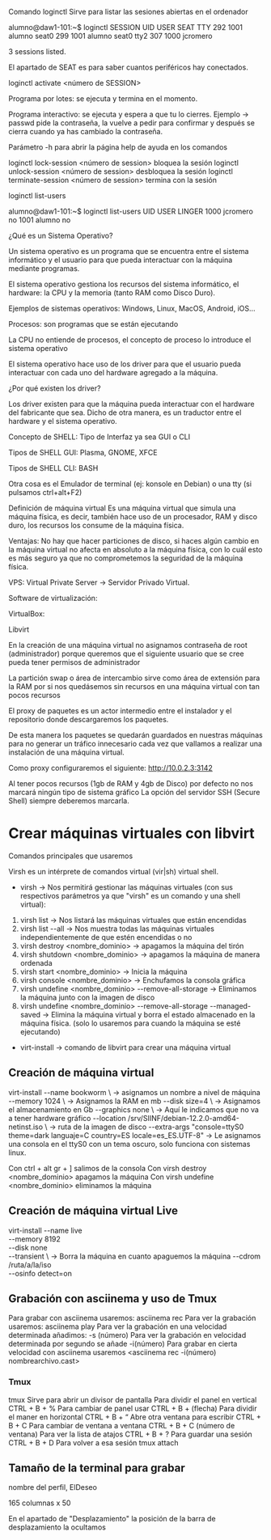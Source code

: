 Comando loginctl 
Sirve para listar las sesiones abiertas en el ordenador

alumno@daw1-101:~$  loginctl
SESSION  UID USER 	SEAT  TTY
	292 1001 alumno   seat0
	299 1001 alumno   seat0 tty2
	307 1000 jcromero  	 

3 sessions listed.

El apartado de SEAT es para saber cuantos periféricos hay conectados.

loginctl activate <número de SESSION>

Programa por lotes: se ejecuta y termina en el momento.

Programa interactivo: se ejecuta y espera a que tu lo cierres. Ejemplo -> passwd pide la contraseña, la vuelve a pedir para confirmar y después se cierra cuando ya has cambiado la contraseña.

Parámetro -h para abrir la página help de ayuda en los comandos


loginctl lock-session <número de session> bloquea la sesión
loginctl unlock-session <número de session> desbloquea la sesión
loginctl terminate-session <número de session> termina con la sesión

loginctl list-users

alumno@daw1-101:~$ loginctl list-users
UID USER     LINGER
1000 jcromero no
1001 alumno   no






¿Qué es un Sistema Operativo?

Un sistema operativo es un programa que se encuentra entre el sistema informático y el usuario para que pueda interactuar con la máquina mediante programas.

El sistema operativo gestiona los recursos del sistema informático, el hardware: la CPU y la memoria (tanto RAM como Disco Duro).

Ejemplos de sistemas operativos: Windows, Linux, MacOS, Android, iOS…



Procesos: son programas que se están ejecutando

La CPU no entiende de procesos, el concepto de proceso lo introduce el sistema operativo

El sistema operativo hace uso de los driver para que el usuario pueda interactuar con cada uno del hardware agregado a la máquina.

¿Por qué existen los driver?

Los driver existen para  que la máquina pueda interactuar con el hardware del fabricante que sea. Dicho de otra manera, es un traductor entre el hardware y el sistema operativo.

Concepto de SHELL: Tipo de Interfaz ya sea GUI o CLI

Tipos de SHELL GUI: Plasma, GNOME, XFCE

Tipos de SHELL CLI: BASH


Otra cosa es el Emulador de terminal (ej: konsole en Debian) o una tty (si pulsamos ctrl+alt+F2)



Definición de máquina virtual
Es una máquina virtual que simula una máquina física, es decir, también hace uso de un procesador, RAM y disco duro, los recursos los consume de la máquina física.

Ventajas: No hay que hacer particiones de disco, si haces algún cambio en la máquina virtual no afecta en absoluto a la máquina física, con lo cuál esto es más seguro ya que no comprometemos la seguridad de la máquina física.

VPS: Virtual Private Server -> Servidor Privado Virtual.



Software de virtualización:

VirtualBox: 


Libvirt


En la creación de una máquina virtual no asignamos contraseña de root (administrador) porque queremos que el 
siguiente usuario que se cree pueda tener permisos de administrador

La partición swap o área de intercambio sirve como área de extensión para la RAM por si nos quedásemos sin recursos
en una máquina virtual con tan pocos recursos

El proxy de paquetes es un actor intermedio entre el instalador y el repositorio donde descargaremos los paquetes.

De esta manera los paquetes se quedarán guardados en nuestras máquinas para no generar un tráfico innecesario
cada vez que vallamos a realizar una instalación de una máquina virtual.

Como proxy configuraremos el siguiente: http://10.0.2.3:3142

Al tener pocos recursos (1gb de RAM y 4gb de Disco) por defecto no nos marcará ningún tipo de sistema gráfico
La opción del servidor SSH (Secure Shell) siempre deberemos marcarla.

# Crear máquinas virtuales con libvirt

Comandos principales que usaremos

Virsh es un intérprete de comandos virtual (vir|sh) virtual shell.


- virsh -> Nos permitirá gestionar las máquinas virtuales (con sus respectivos parámetros ya que "virsh" es un 
  comando y una shell virtual):

1. virsh list -> Nos listará las máquinas virtuales que están encendidas
2. virsh list --all -> Nos muestra todas las máquinas virtuales independientemente de que estén encendidas o no
3. virsh destroy <nombre_dominio> -> apagamos la máquina del tirón
4. virsh shutdown <nombre_dominio> -> apagamos la máquina de manera ordenada
4. virsh start <nombre_dominio> -> Inicia la máquina
5. virsh console <nombre_dominio> -> Enchufamos la consola gráfica
6. virsh undefine <nombre_dominio> --remove-all-storage -> Eliminamos la máquina junto con la imagen de disco 
7. virsh undefine <nombre_dominio> --remove-all-storage --managed-saved -> Elimina la máquina virtual y borra
el estado almacenado en la máquina física. (solo lo usaremos para cuando la máquina se esté ejecutando)


- virt-install -> comando de libvirt para crear una máquina virtual


## Creación de máquina virtual

virt-install --name bookworm \ -> asignamos un nombre a nivel de máquina
--memory 1024 \ -> Asignamos la RAM en mb
--disk size=4 \ -> Asignamos el almacenamiento en Gb
--graphics none \ -> Aquí le indicamos que no va a tener hardware gráfico
--location /srv/SIINF/debian-12.2.0-amd64-netinst.iso \ -> ruta de la imagen de disco
--extra-args "console=ttyS0 theme=dark languaje=C country=ES locale=es_ES.UTF-8"  -> Le asignamos una consola
 en el ttyS0 con un tema oscuro, solo funciona con sistemas linux.


Con ctrl + alt gr + ] salimos de la consola
Con virsh destroy <nombre_dominio> apagamos la máquina
Con virsh undefine <nombre_dominio> eliminamos la máquina

## Creación de máquina virtual Live

virt-install --name live \
--memory 8192 \
--disk none \
--transient \ -> Borra la máquina en cuanto apaguemos la máquina
--cdrom /ruta/a/la/iso \
--osinfo detect=on

## Grabación con asciinema y uso de Tmux

Para grabar con asciinema usaremos: asciinema rec <nombre del fichero>
Para ver la grabación usaremos: asciinema play <nombre del fichero>
Para ver la grabación en una velocidad determinada añadimos: -s (número)
Para ver la grabación en velocidad determinada por segundo se añade -i(número)
Para grabar en cierta velocidad con asciinema usaremos <asciinema rec -i(número) nombrearchivo.cast>

### Tmux
tmux Sirve para abrir un divisor de pantalla
Para dividir el panel en vertical CTRL + B + %
Para cambiar de panel usar CTRL + B + (flecha)
Para dividir el maner en horizontal CTRL + B + “
Abre otra ventana para escribir CTRL + B + C
Para cambiar de ventana a ventana CTRL + B + C (número de ventana)
Para ver la lista de atajos CTRL + B + ?
Para guardar una sesión CTRL + B + D
Para volver a esa sesión tmux attach

## Tamaño de la terminal para grabar

nombre del perfil, ElDeseo

165 columnas x 50

En el apartado de "Desplazamiento" la posición de la barra de desplazamiento la ocultamos
